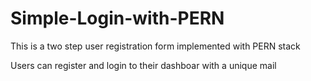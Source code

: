 # Simple-Login-with-PERN
This is a two step user registration form implemented with PERN stack

Users can register and login to their dashboar with a unique mail
